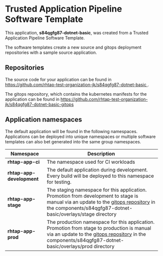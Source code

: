 # Trusted Application Pipeline Software Template

This application, **s84qgfg87-dotnet-basic**, was created from a Trusted Application Pipeline Software Template.

The software templates create a new source and gitops deployment repositories with a sample source application. 

## Repositories

The source code for your application can be found in [https://github.com/rhtap-test-organization-jk/s84qgfg87-dotnet-basic ](https://github.com/rhtap-test-organization-jk/s84qgfg87-dotnet-basic ).
 
The gitops repository, which contains the kubernetes manifests for the application can be found in 
[https://github.com/rhtap-test-organization-jk/s84qgfg87-dotnet-basic-gitops ](https://github.com/rhtap-test-organization-jk/s84qgfg87-dotnet-basic-gitops ) 

## Application namespaces 

The default application will be found in the following namespaces. Applications can be deployed into unique namespaces or multiple software templates can also bet generated into the same group namespaces.  

|  Namespace   |  Description   |  
| -------- | -------- |
| **rhtap-app-ci** | The namespace used for CI workloads |
| **rhtap-app-development** | The default application during development. Every build will be deployed to this namespace for testing. |
| **rhtap-app-stage** | The staging namespace for this application. Promotion from development to stage is manual via an update to the [gitops repository](https://github.com/rhtap-test-organization-jk/s84qgfg87-dotnet-basic-gitops ) in the components/s84qgfg87-dotnet-basic/overlays/stage directory |
| **rhtap-app-prod** | The production namespace for this application. Promotion from stage to production is manual via an update to the [gitops repository](https://github.com/rhtap-test-organization-jk/s84qgfg87-dotnet-basic-gitops ) in the components/s84qgfg87-dotnet-basic/overlays/prod directory |